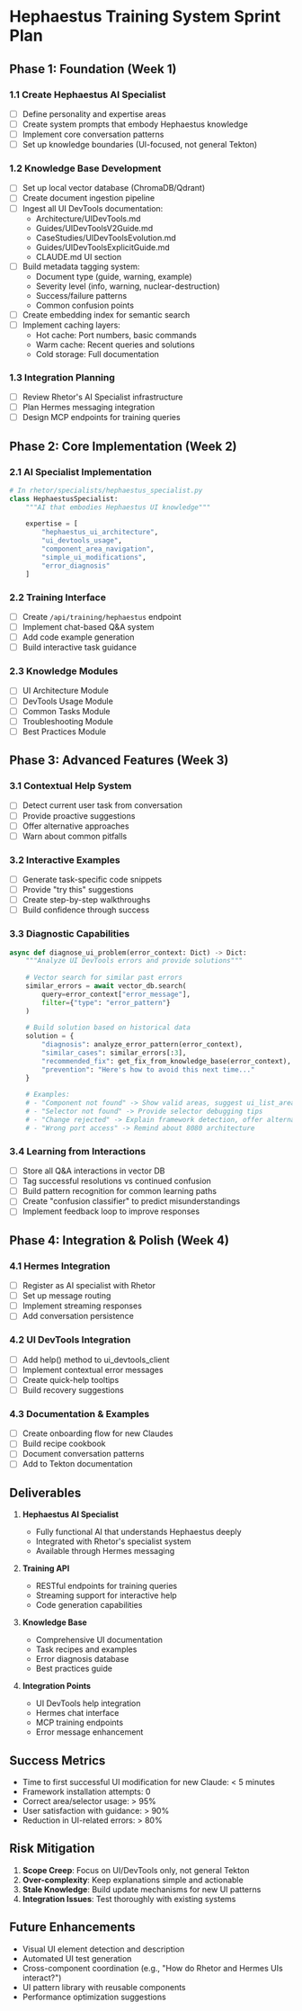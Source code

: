 # Hephaestus Training System Sprint Plan

## Phase 1: Foundation (Week 1)

### 1.1 Create Hephaestus AI Specialist
- [ ] Define personality and expertise areas
- [ ] Create system prompts that embody Hephaestus knowledge
- [ ] Implement core conversation patterns
- [ ] Set up knowledge boundaries (UI-focused, not general Tekton)

### 1.2 Knowledge Base Development
- [ ] Set up local vector database (ChromaDB/Qdrant)
- [ ] Create document ingestion pipeline
- [ ] Ingest all UI DevTools documentation:
  - Architecture/UIDevTools.md
  - Guides/UIDevToolsV2Guide.md
  - CaseStudies/UIDevToolsEvolution.md
  - Guides/UIDevToolsExplicitGuide.md
  - CLAUDE.md UI section
- [ ] Build metadata tagging system:
  - Document type (guide, warning, example)
  - Severity level (info, warning, nuclear-destruction)
  - Success/failure patterns
  - Common confusion points
- [ ] Create embedding index for semantic search
- [ ] Implement caching layers:
  - Hot cache: Port numbers, basic commands
  - Warm cache: Recent queries and solutions
  - Cold storage: Full documentation

### 1.3 Integration Planning
- [ ] Review Rhetor's AI Specialist infrastructure
- [ ] Plan Hermes messaging integration
- [ ] Design MCP endpoints for training queries

## Phase 2: Core Implementation (Week 2)

### 2.1 AI Specialist Implementation
```python
# In rhetor/specialists/hephaestus_specialist.py
class HephaestusSpecialist:
    """AI that embodies Hephaestus UI knowledge"""
    
    expertise = [
        "hephaestus_ui_architecture",
        "ui_devtools_usage", 
        "component_area_navigation",
        "simple_ui_modifications",
        "error_diagnosis"
    ]
```

### 2.2 Training Interface
- [ ] Create `/api/training/hephaestus` endpoint
- [ ] Implement chat-based Q&A system
- [ ] Add code example generation
- [ ] Build interactive task guidance

### 2.3 Knowledge Modules
- [ ] UI Architecture Module
- [ ] DevTools Usage Module
- [ ] Common Tasks Module
- [ ] Troubleshooting Module
- [ ] Best Practices Module

## Phase 3: Advanced Features (Week 3)

### 3.1 Contextual Help System
- [ ] Detect current user task from conversation
- [ ] Provide proactive suggestions
- [ ] Offer alternative approaches
- [ ] Warn about common pitfalls

### 3.2 Interactive Examples
- [ ] Generate task-specific code snippets
- [ ] Provide "try this" suggestions
- [ ] Create step-by-step walkthroughs
- [ ] Build confidence through success

### 3.3 Diagnostic Capabilities
```python
async def diagnose_ui_problem(error_context: Dict) -> Dict:
    """Analyze UI DevTools errors and provide solutions"""
    
    # Vector search for similar past errors
    similar_errors = await vector_db.search(
        query=error_context["error_message"],
        filter={"type": "error_pattern"}
    )
    
    # Build solution based on historical data
    solution = {
        "diagnosis": analyze_error_pattern(error_context),
        "similar_cases": similar_errors[:3],
        "recommended_fix": get_fix_from_knowledge_base(error_context),
        "prevention": "Here's how to avoid this next time..."
    }
    
    # Examples:
    # - "Component not found" -> Show valid areas, suggest ui_list_areas()
    # - "Selector not found" -> Provide selector debugging tips  
    # - "Change rejected" -> Explain framework detection, offer alternatives
    # - "Wrong port access" -> Remind about 8080 architecture
```

### 3.4 Learning from Interactions
- [ ] Store all Q&A interactions in vector DB
- [ ] Tag successful resolutions vs continued confusion
- [ ] Build pattern recognition for common learning paths
- [ ] Create "confusion classifier" to predict misunderstandings
- [ ] Implement feedback loop to improve responses

## Phase 4: Integration & Polish (Week 4)

### 4.1 Hermes Integration
- [ ] Register as AI specialist with Rhetor
- [ ] Set up message routing
- [ ] Implement streaming responses
- [ ] Add conversation persistence

### 4.2 UI DevTools Integration
- [ ] Add help() method to ui_devtools_client
- [ ] Implement contextual error messages
- [ ] Create quick-help tooltips
- [ ] Build recovery suggestions

### 4.3 Documentation & Examples
- [ ] Create onboarding flow for new Claudes
- [ ] Build recipe cookbook
- [ ] Document conversation patterns
- [ ] Add to Tekton documentation

## Deliverables

1. **Hephaestus AI Specialist**
   - Fully functional AI that understands Hephaestus deeply
   - Integrated with Rhetor's specialist system
   - Available through Hermes messaging

2. **Training API**
   - RESTful endpoints for training queries
   - Streaming support for interactive help
   - Code generation capabilities

3. **Knowledge Base**
   - Comprehensive UI documentation
   - Task recipes and examples
   - Error diagnosis database
   - Best practices guide

4. **Integration Points**
   - UI DevTools help integration
   - Hermes chat interface
   - MCP training endpoints
   - Error message enhancement

## Success Metrics

- Time to first successful UI modification for new Claude: < 5 minutes
- Framework installation attempts: 0
- Correct area/selector usage: > 95%
- User satisfaction with guidance: > 90%
- Reduction in UI-related errors: > 80%

## Risk Mitigation

1. **Scope Creep**: Focus on UI/DevTools only, not general Tekton
2. **Over-complexity**: Keep explanations simple and actionable
3. **Stale Knowledge**: Build update mechanisms for new UI patterns
4. **Integration Issues**: Test thoroughly with existing systems

## Future Enhancements

- Visual UI element detection and description
- Automated UI test generation
- Cross-component coordination (e.g., "How do Rhetor and Hermes UIs interact?")
- UI pattern library with reusable components
- Performance optimization suggestions